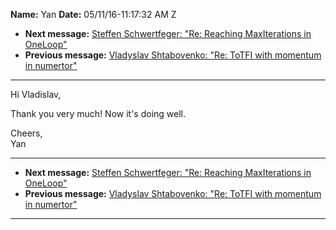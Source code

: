 **Name:** Yan
**Date:** 05/11/16-11:17:32 AM Z

  - **Next message:** [Steffen Schwertfeger: "Re: Reaching MaxIterations
    in OneLoop"](1073.html)
  - **Previous message:** [Vladyslav Shtabovenko: "Re: ToTFI with
    momentum in numertor"](1071.html)

-----

Hi Vladislav,  

Thank you very much\! Now it's doing well.  

Cheers,  
Yan  

-----

  - **Next message:** [Steffen Schwertfeger: "Re: Reaching MaxIterations
    in OneLoop"](1073.html)
  - **Previous message:** [Vladyslav Shtabovenko: "Re: ToTFI with
    momentum in numertor"](1071.html)

-----

